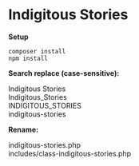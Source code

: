 # Indigitous Stories

**Setup**

`composer install`  
`npm install`

**Search replace (case-sensitive):**

Indigitous Stories  
Indigitous_Stories  
INDIGITOUS_STORIES  
indigitous-stories

**Rename:**

indigitous-stories.php  
includes/class-indigitous-stories.php

